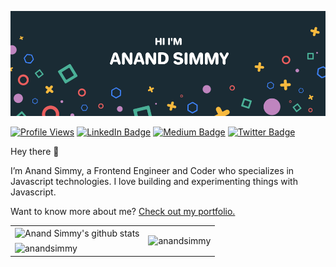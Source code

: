 [![Anand Simmy's GitHub Banner](./assets/GithubHeader.png)](https://anandsimmy.com/)

[![Profile Views](https://komarev.com/ghpvc/?username=anandsimmy&label=Profile%20views&color=5bc431&style=flat)](https://anandsimmy.com/)
[![LinkedIn Badge](https://img.shields.io/badge/LinkedIn-Profile-informational?style=flat&logo=linkedin&logoColor=white&color=0D76A8)](https://www.linkedin.com/in/anandsimmy/)
[![Medium Badge](https://img.shields.io/badge/Medium-Profile-informational?style=flat&logo=medium&logoColor=white&color=black)](https://medium.com/@anandsimmy7)
[![Twitter Badge](https://img.shields.io/badge/Twitter-Profile-informational?style=flat&logo=twitter&logoColor=white&color=1CA2F1)](https://twitter.com/AnandSimmy)

Hey there 👋

I’m Anand Simmy, a Frontend Engineer and Coder who specializes in Javascript technologies. I love building and experimenting things with Javascript.

Want to know more about me? [Check out my portfolio.](https://anandsimmy.com/)

<table>
  <tr>
    <td>
        <img align="center" src="https://github-readme-stats.vercel.app/api?username=anandsimmy&show_icons=true&count_private=true&theme=buefy&icon_color=7957d5&hide_border=true" alt="Anand Simmy's github stats" />
    </td>
    <td rowspan="2"><img align="center" src="https://github-readme-stats.vercel.app/api/top-langs?username=anandsimmy&locale=en&show_icons=true&count_private=true&theme=buefy&icon_color=7957d5&hide_border=true" alt="anandsimmy" /></td>
  </tr>
  <tr>
    <td>
        <img align="center" src="https://github-readme-streak-stats.herokuapp.com?user=anandsimmy&theme=buefy&hide_border=true&date_format=M%20j%5B%2C%20Y%5D&currStreakNum=DD2727&currStreakLabel=7a58d5&fire=DD2727" alt="anandsimmy" />
    </td>
  </tr>
</table>